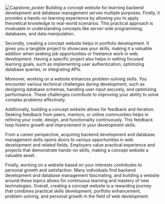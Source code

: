 
![Capstone_poster](https://github.com/cristianmdz868/Capstone/assets/149980672/53d177c2-e8bf-4328-a6e3-65b7c1198774)
 Building a concept website for learning backend development and database management serves multiple purposes. Firstly, it provides a hands-on learning experience by allowing you to apply theoretical knowledge to real-world scenarios. This practical approach is invaluable in understanding concepts like server-side programming, databases, and data manipulation.

Secondly, creating a concept website helps in portfolio development. It gives you a tangible project to showcase your skills, making it a valuable addition when seeking job opportunities or freelance work in web development. Having a specific project also helps in setting focused learning goals, such as implementing user authentication, optimizing database queries, or integrating APIs.

Moreover, working on a website enhances problem-solving skills. You encounter various technical challenges during development, such as designing database schemas, handling user input securely, and optimizing performance. These challenges contribute to improving your ability to solve complex problems effectively.

Additionally, building a concept website allows for feedback and iteration. Seeking feedback from peers, mentors, or online communities helps in refining your code, design, and functionality continuously. This feedback loop fosters growth and improvement in your development skills.

From a career perspective, acquiring backend development and database management skills opens doors to various opportunities in web development and related fields. Employers value practical experience and projects that demonstrate hands-on skills, making a concept website a valuable asset.

Finally, working on a website based on your interests contributes to personal growth and satisfaction. Many individuals find backend development and database management fascinating, and building a website around these topics allows for continuous learning and mastery of new technologies. Overall, creating a concept website is a rewarding journey that combines practical skills development, portfolio enhancement, problem-solving, and personal growth in the field of web development.

